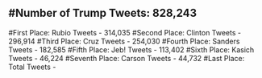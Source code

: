 #Number of Trump Tweets: 828,243
---
#First Place: Rubio Tweets - 314,035
#Second Place: Clinton Tweets - 296,914
#Third Place: Cruz Tweets - 254,030
#Fourth Place: Sanders Tweets - 182,585
#Fifth Place: Jeb! Tweets - 113,402
#Sixth Place: Kasich Tweets - 46,224
#Seventh Place: Carson Tweets - 44,732
#Last Place: Total Tweets -  
